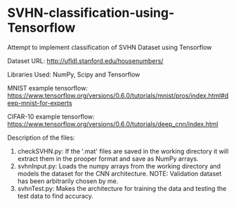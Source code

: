 # SVHN-classification-using-Tensorflow
Attempt to implement classification of SVHN Dataset using Tensorflow

Dataset URL: http://ufldl.stanford.edu/housenumbers/

Libraries Used: NumPy, Scipy and Tensorflow

MNIST example tensorflow: https://www.tensorflow.org/versions/0.6.0/tutorials/mnist/pros/index.html#deep-mnist-for-experts

CIFAR-10 example tensorflow: https://www.tensorflow.org/versions/0.6.0/tutorials/deep_cnn/index.html

Description of the files:
1. checkSVHN.py: If the '.mat' files are saved in the working directory it will extract them in the prooper format and save as NumPy arrays.
2. svhnInput.py: Loads the numpy arrays from the working directory and models the dataset for the CNN architecture.
   NOTE: Validation dataset has been arbitrarily chosen by me.
3. svhnTest.py: Makes the architecture for training the data and testing the test data to find accuracy.
